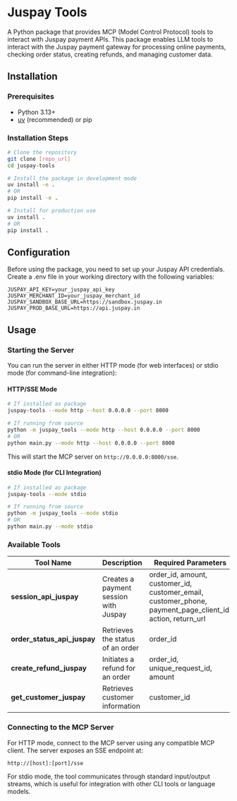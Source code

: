 # Juspay Tools

A Python package that provides MCP (Model Control Protocol) tools to interact with Juspay payment APIs. This package enables LLM tools to interact with the Juspay payment gateway for processing online payments, checking order status, creating refunds, and managing customer data.

## Installation

### Prerequisites

- Python 3.13+
- [uv](https://github.com/astral-sh/uv) (recommended) or pip

### Installation Steps

```bash
# Clone the repository
git clone [repo_url]
cd juspay-tools

# Install the package in development mode
uv install -e .
# OR
pip install -e .

# Install for production use
uv install .
# OR
pip install .
```

## Configuration

Before using the package, you need to set up your Juspay API credentials. Create a .env file in your working directory with the following variables:

```
JUSPAY_API_KEY=your_juspay_api_key
JUSPAY_MERCHANT_ID=your_juspay_merchant_id
JUSPAY_SANDBOX_BASE_URL=https://sandbox.juspay.in
JUSPAY_PROD_BASE_URL=https://api.juspay.in
```

## Usage

### Starting the Server

You can run the server in either HTTP mode (for web interfaces) or stdio mode (for command-line integration):

#### HTTP/SSE Mode

```bash
# If installed as package
juspay-tools --mode http --host 0.0.0.0 --port 8000

# If running from source
python -m juspay_tools --mode http --host 0.0.0.0 --port 8000
# OR
python main.py --mode http --host 0.0.0.0 --port 8000
```

This will start the MCP server on `http://0.0.0.0:8000/sse`.

#### stdio Mode (for CLI Integration)

```bash
# If installed as package
juspay-tools --mode stdio

# If running from source
python -m juspay_tools --mode stdio
# OR
python main.py --mode stdio
```

### Available Tools

| Tool Name | Description | Required Parameters |
|-----------|-------------|---------------------|
| **session_api_juspay** | Creates a payment session with Juspay | order_id, amount, customer_id, customer_email, customer_phone, payment_page_client_id, action, return_url |
| **order_status_api_juspay** | Retrieves the status of an order | order_id |
| **create_refund_juspay** | Initiates a refund for an order | order_id, unique_request_id, amount |
| **get_customer_juspay** | Retrieves customer information | customer_id |

### Connecting to the MCP Server

For HTTP mode, connect to the MCP server using any compatible MCP client. The server exposes an SSE endpoint at:

```
http://[host]:[port]/sse
```

For stdio mode, the tool communicates through standard input/output streams, which is useful for integration with other CLI tools or language models.